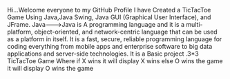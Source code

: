 Hi...Welcome everyone to my GitHub Profile 
I have Created a TicTacToe Game Using Java,Java Swing, Java GUI (Graphical User Interface), and JFrame.
Java--->Java is A programming language and it is a multi-platform, object-oriented, and network-centric language that can be used as a platform in itself. It is a fast, secure, reliable programming language for coding everything from mobile apps and enterprise software to big data applications and server-side technologies.
It is a Basic project .3*3 TicTacToe Game Where if X wins it will display X wins else O wins the game it will display O wins the game
